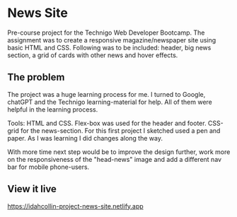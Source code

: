 # News Site

Pre-course project for the Technigo Web Developer Bootcamp. The assignment was to create a responsive magazine/newspaper site using basic HTML and CSS. Following was to be included: header, big news section, a grid of cards with other news and hover effects.

## The problem

The project was a huge learning process for me. I turned to Google, chatGPT and the Technigo learning-material for help. All of them were helpful in the learning process.

Tools: 
HTML and CSS. Flex-box was used for the header and footer. CSS-grid for the news-section. For this first project I sketched used a pen and paper. As I was learning I did changes along the way.

With more time next step would be to improve the design further, work more on the responsiveness of the "head-news" image and add a different nav bar for mobile phone-users.

## View it live

https://idahcollin-project-news-site.netlify.app